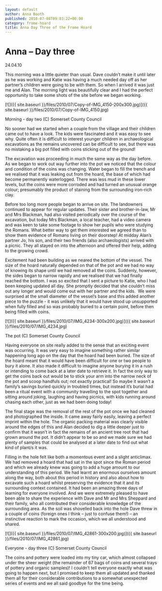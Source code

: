 ```yaml
---
layout: default
author: Anna Booth
published: 2010-07-08T09:03:22+00:00
category: frome-hoard
title: Anna Day Three of the Frome Hoard
---
```

Anna – Day three
================

24.04.10

This morning was a little quieter than usual. Dave couldn’t make it until later as he was working and Katie was having a much needed day off as her partner’s children were going to be with them. So when I arrived it was just me and Alan. The morning light was beautifully clear and I had the perfect opportunity to take some shots of the site before we began working. 

[![]({{ site.baseurl }}/files/2010/07/Copy-of-IMG_4150-200x300.jpg)]({{ site.baseurl }}/files/2010/07/Copy-of-IMG_4150.jpg)

Morning - day two (C) Somerset County Council

No sooner had we started when a couple from the village and their children came out to have a look. The kids were fascinated and it was easy to see why. Quite often it is difficult to interest younger children in archaeological excavations as the remains uncovered can be difficult to see, but there was no mistaking a big pot filled with coins sticking out of the ground!

The excavation was proceeding in much the same way as the day before. As we began to work out way further into the pot we noticed that the colour and condition of the coins was changing. Water began to fill the trench and we realised that it was leaking out from the hoard, the base of which had become permanently waterlogged. There was less mud in these lower levels, but the coins were more corroded and had turned an unusual orange colour; presumably the product of staining from the surrounding iron-rich clay.

Before too long more people began to arrive on site. The landowners continued to appear for regular updates. Their sister and brother-in-law, Mr and Mrs Blackman, had also visited periodically over the course of the excavation, but today Mrs Blackman, a local teacher, had a video camera and was keen to take some footage to show her pupils who were studying the Romans. What better way to get them interested we agreed than to show them evidence of Romans living on their doorstep! At midday Alan’s partner Jo, his son, and their two friends (also archaeologists) arrived with a picnic. They all stayed on into the afternoon and offered their help, adding to the growing crowd.

Excitement had been building as we neared the bottom of the vessel. The size of the hoard naturally depended on that of the pot and we had no way of knowing its shape until we had removed all the coins. Suddenly, however, the sides began to narrow rapidly and we realised that we had finally reached the bottom. I was so excited that I sent a picture to Katie, who I had been keeping updated all day. She promptly decided that she couldn’t miss out any longer and would come out with her partner and the kids.  We were surprised at the small diameter of the vessel’s base and this added another piece to the puzzle - it was unlikely that it would have stood up unsupported when fully filled and so was probably buried to a certain point, before then being filled with coins.

[![]({{ site.baseurl }}/files/2010/07/IMG_4234-300x200.jpg)]({{ site.baseurl }}/files/2010/07/IMG_4234.jpg)

The pot (C) Somerset County Council

Having everyone on site really added to the sense that an exciting event was occurring. It was very easy to imagine something rather similar happening long ago on the day that the hoard had been buried. The size of the hoard meant that it would have been difficult for one or two people to bury it alone. It also made it difficult to imagine anyone burying it in a rush or intending to come back at a later date to retrieve it. In fact the only way to get the coins back out would be to stick your arm into the narrow neck of the pot and scoop handfuls out; not exactly practical! So maybe it wasn’t a family’s savings buried quickly in troubled times, but instead it’s burial had been a ritual event with a community travelling to the spot together and sitting around joking, laughing and having picnics, with kids running around chasing each other, just as we had been doing today!

The final stage was the removal of the rest of the pot once we had cleaned and photographed the inside. It came away fairly easily, leaving a perfect imprint within the hole. The organic packing material was clearly visible around the edges of this and Alan decided to dig a little deeper just to confirm that it wasn’t in fact the remains of an ancient tree root that had grown around the pot. It didn’t appear to be so and we made sure we had plenty of samples that could be analysed at a later date to find out what kind of plant/s it was.

Filling in the hole felt like both a momentous event and a slight anticlimax. We had removed a hoard that had sat in the spot since the Roman period and which we already knew was going to add a huge amount to our understanding of this period. We had learnt an enormous ourselves amount along the way, both about this period in history and also about how to excavate such a hoard whilst preserving the evidence that it and its surrounding context contained. It had been an amazing three days of learning for everyone involved. And we were extremely pleased to have been able to share the experience with Dave and Mr and Mrs Sheppard and their family, who all contributed their considerable knowledge of the surrounding area. As the soil was shovelled back into the hole Dave threw in a couple of coins (foreign ones I think – just to confuse them!) – an instinctive reaction to mark the occasion, which we all understood and shared.

[![]({{ site.baseurl }}/files/2010/07/IMG_42861-300x200.jpg)]({{ site.baseurl }}/files/2010/07/IMG_42861.jpg)

Everyone - day three (C) Somerset County Council

The coins and pottery were loaded into my tiny car, which almost collapsed under the sheer weight (the remainder of 67 bags of coins and several trays of pottery and organic samples)! I couldn’t tell everyone exactly what was going to happen next, but I promised to keep them all updated and thanked them all for their considerable contributions to a somewhat unexpected series of events and we all said goodbye for the time being.